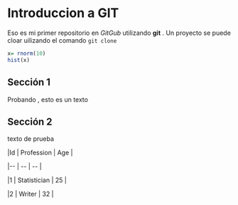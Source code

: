 # Introduccion a GIT

Eso es mi primer repositorio en *GitGub* utilizando **git** . Un proyecto se puede cloar uilizando el comando `git clone`


```r
x= rnorm(10)
hist(x)
```
## Sección 1



Probando , esto es un texto 

## Sección 2

texto de prueba 

|Id | Profession | Age |

|-- | -- | -- |

|1 | Statistician | 25 |

|2 | Writer | 32 |
